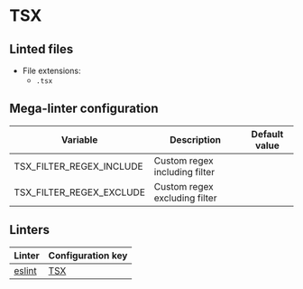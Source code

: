 <!-- markdownlint-disable MD003 MD020 MD033 MD041 -->
<!-- Generated by .automation/build.py, please do not update manually -->
<!-- Instead, update descriptor file at https://github.com/nvuillam/mega-linter/tree/master/megalinter/descriptors/tsx.yml -->
# TSX

## Linted files

- File extensions:
  - `.tsx`

## Mega-linter configuration

| Variable | Description | Default value |
| ----------------- | -------------- | -------------- |
| TSX_FILTER_REGEX_INCLUDE | Custom regex including filter |  |
| TSX_FILTER_REGEX_EXCLUDE | Custom regex excluding filter |  |

## Linters

| Linter | Configuration key |
| ------ | ----------------- |
| [eslint](tsx_eslint.md) | [TSX](tsx_eslint.md) |
